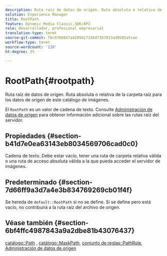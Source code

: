 ```yaml
---
description: Ruta raíz de datos de origen. Ruta absoluta o relativa de la carpeta raíz para los datos de origen de este catálogo de imágenes.
solution: Experience Manager
title: RootPath
feature: Dynamic Media Classic,SDK/API
role: Desarrollador, profesional empresarial
translation-type: tm+mt
source-git-commit: f6c97606d7a4209427316d7367013ad9585a5cae
workflow-type: tm+mt
source-wordcount: '118'
ht-degree: 3%

---
```



# RootPath{#rootpath}

Ruta raíz de datos de origen. Ruta absoluta o relativa de la carpeta raíz para los datos de origen de este catálogo de imágenes.

El `RootPath` es un valor de cadena de texto. Consulte [Administración de datos de origen](../../../../../is-api/image-serving-api-ref/c-configuration-and-administration/c-managing-content/r-source-data.md#reference-4eebd51b2db2401c90be771d3382329e) para obtener información adicional sobre las rutas raíz del servidor.

## Propiedades {#section-b41d7e0ea63143eb8034569706cad0c0}

Cadena de texto. Debe estar vacío, tener una ruta de carpeta relativa válida o una ruta de acceso absoluta válida a la que pueda acceder el servidor de imágenes.

## Predeterminado {#section-7d66ff9a3d7a4e3b834769269cb01f4f}

Se hereda de `default::RootPath` si no se define. Si se define pero está vacío, no contribuirá a la ruta raíz del archivo de origen.

## Véase también {#section-6bf4ffc4987843a9a2dbe81b43076437}

[catálogo::Path](/help/aem-is-ir-api/is-api/image-catalog/image-serving-api-ref/c-image-catalog-reference/c-image-svg-data-reference/c-image-data-reference/r-path-cat.md) ,  [catálogo::MaskPath](/help/aem-is-ir-api/is-api/image-catalog/image-serving-api-ref/c-image-catalog-reference/c-image-svg-data-reference/c-image-data-reference/r-maskpath-cat.md),   [conjunto de reglas::PathRule](../../../../../is-api/image-catalog/image-serving-api-ref/c-image-catalog-reference/c-rule-set-reference/c-rule-set-reference.md#concept-3e5058cf3507470b82cac638df23ea8e),  [Administración de datos de origen](../../../../../is-api/image-serving-api-ref/c-configuration-and-administration/c-managing-content/r-source-data.md#reference-4eebd51b2db2401c90be771d3382329e)

